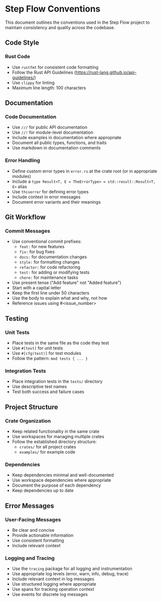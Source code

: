 # Step Flow Conventions

This document outlines the conventions used in the Step Flow project to maintain consistency and quality across the codebase.

## Code Style

### Rust Code
- Use `rustfmt` for consistent code formatting
- Follow the Rust API Guidelines (https://rust-lang.github.io/api-guidelines/)
- Use `clippy` for linting
- Maximum line length: 100 characters

## Documentation

### Code Documentation
- Use `///` for public API documentation
- Use `//!` for module-level documentation
- Include examples in documentation where appropriate
- Document all public types, functions, and traits
- Use markdown in documentation comments

### Error Handling
- Define custom error types in `error.rs` at the crate root (or in appropriate modules)
- Include a `type Result<T, E = TheErrorType> = std::result::Result<T, E>` alias
- Use `thiserror` for defining error types
- Include context in error messages
- Document error variants and their meanings

## Git Workflow

### Commit Messages
- Use conventional commit prefixes:
  - `feat:` for new features
  - `fix:` for bug fixes
  - `docs:` for documentation changes
  - `style:` for formatting changes
  - `refactor:` for code refactoring
  - `test:` for adding or modifying tests
  - `chore:` for maintenance tasks
- Use present tense ("Add feature" not "Added feature")
- Start with a capital letter
- Keep the first line under 50 characters
- Use the body to explain what and why, not how
- Reference issues using #<issue_number>

## Testing

### Unit Tests
- Place tests in the same file as the code they test
- Use `#[test]` for unit tests
- Use `#[cfg(test)]` for test modules
- Follow the pattern: `mod tests { ... }`

### Integration Tests
- Place integration tests in the `tests/` directory
- Use descriptive test names
- Test both success and failure cases

## Project Structure

### Crate Organization
- Keep related functionality in the same crate
- Use workspaces for managing multiple crates
- Follow the established directory structure:
  - `crates/` for all project crates
  - `examples/` for example code

### Dependencies
- Keep dependencies minimal and well-documented
- Use workspace dependencies where appropriate
- Document the purpose of each dependency
- Keep dependencies up to date

## Error Messages

### User-Facing Messages
- Be clear and concise
- Provide actionable information
- Use consistent formatting
- Include relevant context

### Logging and Tracing
- Use the `tracing` package for all logging and instrumentation
- Use appropriate log levels (error, warn, info, debug, trace)
- Include relevant context in log messages
- Use structured logging where appropriate
- Use spans for tracking operation context
- Use events for discrete log messages
